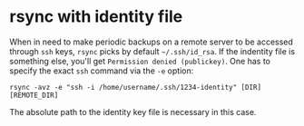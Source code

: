 # rsync with identity file

When in need to make periodic backups on a remote server to be accessed through
`ssh` keys, `rsync` picks by default `~/.ssh/id_rsa`. If the indentity file is
something else, you'll get `Permission denied (publickey)`. One has to specify
the exact `ssh` command via the `-e` option:

    rsync -avz -e "ssh -i /home/username/.ssh/1234-identity" [DIR] [REMOTE_DIR]

The absolute path to the identity key file is necessary in this case.




